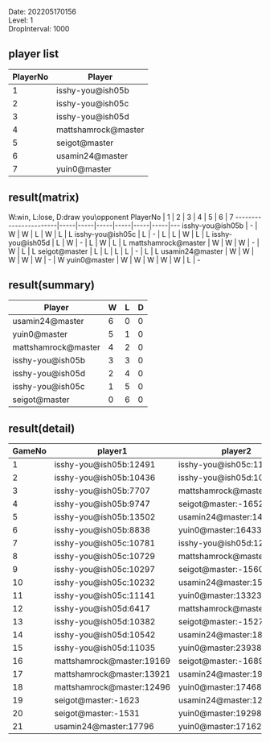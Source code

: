 Date: 202205170156  
Level: 1  
DropInterval: 1000  
## player list
PlayerNo  |  Player
----------|---------------------
1         |  isshy-you@ish05b
2         |  isshy-you@ish05c
3         |  isshy-you@ish05d
4         |  mattshamrock@master
5         |  seigot@master
6         |  usamin24@master
7         |  yuin0@master
## result(matrix)
W:win, L:lose, D:draw
you\opponent PlayerNo  |  1  |  2  |  3  |  4  |  5  |  6  |  7
-----------------------|-----|-----|-----|-----|-----|-----|---
isshy-you@ish05b       |  -  |  W  |  W  |  L  |  W  |  L  |  L
isshy-you@ish05c       |  L  |  -  |  L  |  L  |  W  |  L  |  L
isshy-you@ish05d       |  L  |  W  |  -  |  L  |  W  |  L  |  L
mattshamrock@master    |  W  |  W  |  W  |  -  |  W  |  L  |  L
seigot@master          |  L  |  L  |  L  |  L  |  -  |  L  |  L
usamin24@master        |  W  |  W  |  W  |  W  |  W  |  -  |  W
yuin0@master           |  W  |  W  |  W  |  W  |  W  |  L  |  -
## result(summary)
Player               |  W  |  L  |  D
---------------------|-----|-----|---
usamin24@master      |  6  |  0  |  0
yuin0@master         |  5  |  1  |  0
mattshamrock@master  |  4  |  2  |  0
isshy-you@ish05b     |  3  |  3  |  0
isshy-you@ish05d     |  2  |  4  |  0
isshy-you@ish05c     |  1  |  5  |  0
seigot@master        |  0  |  6  |  0
## result(detail)
GameNo  |  player1                    |  player2
--------|-----------------------------|---------------------------
1       |  isshy-you@ish05b:12491     |  isshy-you@ish05c:11390
2       |  isshy-you@ish05b:10436     |  isshy-you@ish05d:10159
3       |  isshy-you@ish05b:7707      |  mattshamrock@master:13966
4       |  isshy-you@ish05b:9747      |  seigot@master:-1652
5       |  isshy-you@ish05b:13502     |  usamin24@master:14117
6       |  isshy-you@ish05b:8838      |  yuin0@master:16433
7       |  isshy-you@ish05c:10781     |  isshy-you@ish05d:12104
8       |  isshy-you@ish05c:10729     |  mattshamrock@master:20098
9       |  isshy-you@ish05c:10297     |  seigot@master:-1560
10      |  isshy-you@ish05c:10232     |  usamin24@master:15132
11      |  isshy-you@ish05c:11141     |  yuin0@master:13323
12      |  isshy-you@ish05d:6417      |  mattshamrock@master:9321
13      |  isshy-you@ish05d:10382     |  seigot@master:-1527
14      |  isshy-you@ish05d:10542     |  usamin24@master:18062
15      |  isshy-you@ish05d:11035     |  yuin0@master:23938
16      |  mattshamrock@master:19169  |  seigot@master:-1689
17      |  mattshamrock@master:13921  |  usamin24@master:19369
18      |  mattshamrock@master:12496  |  yuin0@master:17468
19      |  seigot@master:-1623        |  usamin24@master:12165
20      |  seigot@master:-1531        |  yuin0@master:19298
21      |  usamin24@master:17796      |  yuin0@master:17162
